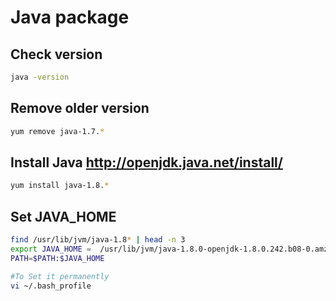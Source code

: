 # Java package

## Check version

```sh
java -version
```

## Remove older version

```sh
yum remove java-1.7.*
```

## Install Java <http://openjdk.java.net/install/>

```sh
yum install java-1.8.*
```

## Set JAVA_HOME

```sh
find /usr/lib/jvm/java-1.8* | head -n 3
export JAVA_HOME =  /usr/lib/jvm/java-1.8.0-openjdk-1.8.0.242.b08-0.amzn2.0.1.x86_64
PATH=$PATH:$JAVA_HOME

#To Set it permanently
vi ~/.bash_profile
```